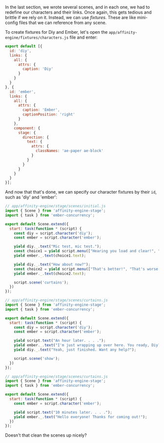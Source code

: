 In the last section, we wrote several scenes, and in each one, we had to redefine our characters and their links. Once again, this gets tedious and brittle if we rely on it. Instead, we can use _fixtures_. These are like mini-config files that we can reference from any scene.

To create fixtures for Diy and Ember, let's open the `app/affinity-engine/fixtures/characters.js` file and enter:

```js
export default [{
  id: 'diy',
  links: {
    all: {
      attrs: {
        caption: 'Diy'
      }
    }
  }
}, {
  id: 'ember',
  links: {
    all: {
      attrs: {
        caption: 'Ember',
        captionPosition: 'right'
      }
    },
    component: {
      stage: {
        direction: {
          text: {
            attrs: {
              classNames: 'ae-paper ae-block'
            }
          }
        }
      }
    }
  }
}];
```

And now that that's done, we can specify our character fixtures by their `id`, such as 'diy' and 'ember':

```js
// app/affinity-engine/stage/scenes/initial.js
import { Scene } from 'affinity-engine-stage';
import { task } from 'ember-concurrency';

export default Scene.extend({
  start: task(function * (script) {
    const diy = script.character('diy');
    const ember = script.character('ember');

    yield diy._.text("Mic test, mic test.");
    const choice1 = yield script.menu(["Hearing you load and clear!", "There's some bad static!", "The volume is too low!"]);
    yield ember._.text(choice1.text);

    yield diy._.text("How about now?");
    const choice2 = yield script.menu(["That's better!", "That's worse!"]);
    yield ember._.text(choice2.text);

    script.scene('curtains');
  })
});
```

```js
// app/affinity-engine/stage/scenes/curtains.js
import { Scene } from 'affinity-engine-stage';
import { task } from 'ember-concurrency';

export default Scene.extend({
  start: task(function * (script) {
    const diy = script.character('diy');
    const ember = script.character('ember');

    yield script.text("An hour later. . . .");
    yield ember._.text("I'm just wrapping up over here. You ready, Diy? We've got curtains in 10.");
    yield diy._.text("Yeah, just finished. Want any help?");

    script.scene('show');
  })
});
```

```js
// app/affinity-engine/stage/scenes/curtains.js
import { Scene } from 'affinity-engine-stage';
import { task } from 'ember-concurrency';

export default Scene.extend({
  start: task(function * (script) {
    const ember = script.character('ember');

    yield script.text("10 minutes later. . . .");
    yield ember._.text("Hello everyone! Thanks for coming out!");
  })
});
```

Doesn't that clean the scenes up nicely?
